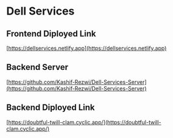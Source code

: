 # Dell Services

## Frontend Diployed Link
[https://dellservices.netlify.app](https://dellservices.netlify.app)


## Backend Server 
[https://github.com/Kashif-Rezwi/Dell-Services-Server](https://github.com/Kashif-Rezwi/Dell-Services-Server)

## Backend Diployed Link
[https://doubtful-twill-clam.cyclic.app/](https://doubtful-twill-clam.cyclic.app/)
